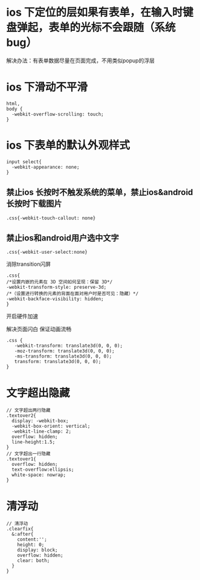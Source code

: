 # ios 下定位的层如果有表单，在输入时键盘弹起，表单的光标不会跟随（系统bug）
  解决办法：有表单数据尽量在页面完成，不用类似popup的浮层

# ios 下滑动不平滑
```
html,
body {
  -webkit-overflow-scrolling: touch;
}
```
# ios 下表单的默认外观样式
```
input select{
  -webkit-appearance: none;
}
```

## 禁止ios 长按时不触发系统的菜单，禁止ios&android长按时下载图片

```
.css{-webkit-touch-callout: none}
```
## 禁止ios和android用户选中文字
```
.css{-webkit-user-select:none}
```
消除transition闪屏
```
.css{
/*设置内嵌的元素在 3D 空间如何呈现：保留 3D*/
-webkit-transform-style: preserve-3d;
/*（设置进行转换的元素的背面在面对用户时是否可见：隐藏）*/
-webkit-backface-visibility: hidden;
}
```
开启硬件加速

解决页面闪白
保证动画流畅
```
.css {
   -webkit-transform: translate3d(0, 0, 0);
   -moz-transform: translate3d(0, 0, 0);
   -ms-transform: translate3d(0, 0, 0);
   transform: translate3d(0, 0, 0);
}
```
# 文字超出隐藏
```
// 文字超出两行隐藏
.textover2{
  display: -webkit-box;
  -webkit-box-orient: vertical;
  -webkit-line-clamp: 2;
  overflow: hidden;
  line-height:1.5;
}
// 文字超出一行隐藏
.textover1{
  overflow: hidden;
  text-overflow:ellipsis;
  white-space: nowrap;
}
```
# 清浮动
```
// 清浮动
.clearfix{
  &:after{
    content:'';
    height: 0;
    display: block;
    overflow: hidden;
    clear: both;
  }
}
```